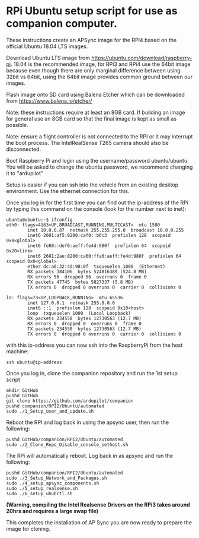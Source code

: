 # RPi Ubuntu setup script for use as companion computer.

These instructions create an APSync image for the RPI4 based on the official Ubuntu 18.04 LTS images.

Download Ubuntu LTS image from https://ubuntu.com/download/raspberry-pi.  18.04 is the recommended image, for RPi3 and RPi4 use the 64bit image because even though there are only marginal difference between using 32bit vs 64bit, using the 64bit image provides common ground between our images.

Flash image onto SD card using Balena Etcher which can be downloaded from https://www.balena.io/etcher/

Note: these instructions require at least an 8GB card.  If building an image for general use an 8GB card so that the final image is kept as small as possible.

Note: ensure a flight controller is not connected to the RPI or it may interrupt the boot process.  The IntelRealSense T265 camera should also be disconnected.

Boot Raspberry Pi and login using the username/password ubuntu/ubuntu.
You will be asked to change the ubuntu password, we recommend changing it to "ardupilot"

Setup is easier if you can ssh into the vehicle from an existing desktop environment.  Use the ethernet connection for this.

Once you log in for the first time you can find out the ip-address of the RPi by typing this command on the console (look for the number next to inet):
```console
ubuntu@ubuntu:~$ ifconfig
eth0: flags=4163<UP,BROADCAST,RUNNING,MULTICAST>  mtu 1500
        inet 10.0.0.87  netmask 255.255.255.0  broadcast 10.0.0.255
        inet6 2601:af5:8200:caf0::b6c3  prefixlen 128  scopeid 0x0<global>
        inet6 fe80::def6:aeff:fe4d:980f  prefixlen 64  scopeid 0x20<link>
        inet6 2601:2ae:8200:ca60:ffa6:aeff:fe4d:980f  prefixlen 64  scopeid 0x0<global>
        ether dc:a6:32:4d:98:0f  txqueuelen 1000  (Ethernet)
        RX packets 384106  bytes 524816389 (524.8 MB)
        RX errors 56  dropped 56  overruns 0  frame 0
        TX packets 47745  bytes 5827337 (5.8 MB)
        TX errors 0  dropped 0 overruns 0  carrier 0  collisions 0

lo: flags=73<UP,LOOPBACK,RUNNING>  mtu 65536
        inet 127.0.0.1  netmask 255.0.0.0
        inet6 ::1  prefixlen 128  scopeid 0x10<host>
        loop  txqueuelen 1000  (Local Loopback)
        RX packets 234558  bytes 12730563 (12.7 MB)
        RX errors 0  dropped 0  overruns 0  frame 0
        TX packets 234558  bytes 12730563 (12.7 MB)
        TX errors 0  dropped 0 overruns 0  carrier 0  collisions 0

```

with this ip-address you can now ssh into the RaspberryPi from the host machine:
```console
ssh ubuntu@ip-address
```

Once you log in, clone the companion repository and run the 1st setup script
```console
mkdir GitHub
pushd GitHub
git clone https://github.com/ardupilot/companion
pushd companion/RPI2/Ubuntu/automated
sudo ./1_Setup_user_and_update.sh
```

Reboot the RPI and log back in using the apsync user, then run the following:
```console
pushd GitHub/companion/RPI2/Ubuntu/automated
sudo ./2_Clone_Repo_Disable_console_sethost.sh
```

The RPi will automatically reboot. Log back in as apsync and run the following:
```console
pushd GitHub/companion/RPI2/Ubuntu/automated
sudo ./3_Setup_Network_and_Packages.sh
sudo ./4_setup_apsync_components.sh
sudo ./5_setup_realsense.sh
sudo ./6_setup_uhubctl.sh
```

**(Warning, compiling the Intel Realsense Drivers on the RPi3 takes around 20hrs and requires a large swap file)**

This completes the installation of AP Sync you are now ready to prepare the image for cloning.


